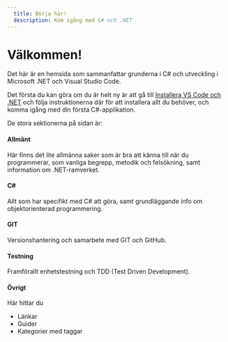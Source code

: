 ```yaml
---
  title: Börja här!
  description: Kom igång med C# och .NET
---
```


# Välkommen!

Det här är en hemsida som sammanfattar grunderna i C# och utveckling i Microsoft .NET och Visual Studio Code.

Det första du kan göra om du är helt ny är att gå till [Installera VS Code och .NET](misc/guides/quickstart.md) och följa instruktionerna där för att installera allt du behöver, och komma igång med din första C#-applikation.

De stora sektionerna på sidan är:

#### Allmänt
Här finns det lite allmänna saker som är bra att känna till när du programmerar, som vanliga begrepp, metodik och felsökning, samt information om .NET-ramverket. 

#### C\#
Allt som har specifikt med C# att göra, samt grundläggande info om objektorienterad programmering.

#### GIT
Versionshantering och samarbete med GIT och GitHub.

#### Testning
Framförallt enhetstestning och TDD (Test Driven Development).

#### Övrigt
Här hittar du

* Länkar
* Guider
* Kategorier med taggar